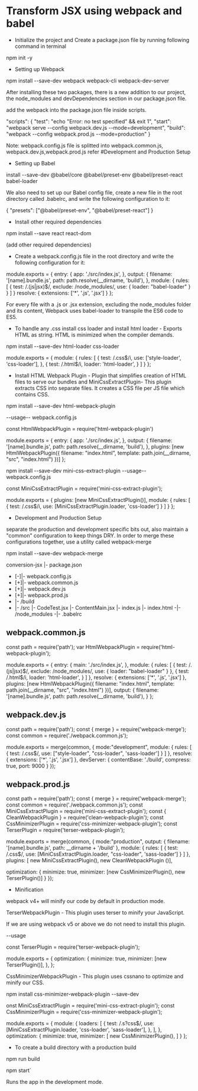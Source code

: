 # Transform JSX using webpack and babel

- Initialize the project and Create a package.json file by running following command in terminal

 npm init -y

- Setting up Webpack

 npm install --save-dev webpack webpack-cli webpack-dev-server

After installing these two packages, there is a new addition to our project, the node_modules and devDependencies section in our package.json file.

add the webpack  into the package.json file inside scripts.

"scripts": {
    "test": "echo \"Error: no test specified\" && exit 1",
    "start": "webpack serve  --config webpack.dev.js  --mode=development",
    "build": "webpack --config webpack.prod.js --mode=production"
}

 Note: webpack.config.js file is splitted into webpack.common.js, webpack.dev.js,webpack.prod.js refer #Development and Production Setup

- Setting up Babel

 install  --save-dev @babel/core @babel/preset-env @babel/preset-react babel-loader

We also need to set up our Babel config file, create a new file in the root directory called .babelrc, and write the following configuration to it:

{
    "presets": ["@babel/preset-env", "@babel/preset-react"]
  }


- Install other required dependencies

 npm install --save react react-dom   

(add other required dependencies)

- Create a webpack.config.js file in the root directory and write the following configuration for it:

module.exports = {
    entry: {
    app: './src/index.js',
  },
   output: {
  filename: '[name].bundle.js',
  path: path.resolve(__dirname, 'build'),
},
  module: {
    rules: [
      {
        test: /.(js|jsx)$/,
        exclude: /node_modules/,
        use: {
          loader: "babel-loader"
        }
      }
    ]
  }
   resolve: {
   extensions: ['*', '.js', '.jsx']
 }
};

 For every file with a .js or .jsx extension, excluding the node_modules folder and its content, Webpack uses babel-loader to transpile the ES6 code to ES5.

- To handle any .css  install css loader and  install html loader - Exports HTML as string. HTML is minimized when the compiler demands.  

 npm install --save-dev html-loader css-loader 

module.exports = {
  module: {
    rules: [
      {
        test: /\.css$/i,
        use: ['style-loader', 'css-loader'],
      },
       {
        test: /\.html$/i,
        loader: 'html-loader',
      }
    ]
  }
};

- Install HTML Webpack Plugin - Plugin that simplifies creation of HTML files to serve our bundles and MiniCssExtractPlugin- This plugin extracts CSS into separate files. It creates a CSS file per JS file which contains CSS. 

 npm install --save-dev html-webpack-plugin 

--usage--
webpack.config.js

const HtmlWebpackPlugin = require('html-webpack-plugin')

module.exports = {
    entry: {
    app: './src/index.js',
  },
   output: {
  filename: '[name].bundle.js',
  path: path.resolve(__dirname, 'build'),
},
   plugins: [new HtmlWebpackPlugin({
    filename: "index.html",
    template: path.join(__dirname, "src", "index.html")
 })]
};

 npm install --save-dev mini-css-extract-plugin
--usage--
webpack.config.js

const MiniCssExtractPlugin = require('mini-css-extract-plugin');

module.exports = {
  plugins: [new MiniCssExtractPlugin()],
  module: {
    rules: [
      {
        test: /\.css$/i,
        use: [MiniCssExtractPlugin.loader, 'css-loader']
      }
    ]
  }
};

- Development and Production Setup

separate the production and development specific bits out, also maintain a "common" configuration to keep things DRY. In order to merge these configurations together,  use a utility called webpack-merge

 npm install --save-dev webpack-merge

  conversion-jsx
  |- package.json
 - [-]|- webpack.config.js
 - [+]|- webpack.common.js
 - [+]|- webpack.dev.js
 - [+]|- webpack.prod.js
 - |- /build
 - |- /src
    |- CodeTest.jsx
    |- ContentMain.jsx
    |- index.js
    |- index.html
  -|- /node_modules
  -|- .babelrc


  webpack.common.js
-----------------------
  const path = require('path');
var HtmlWebpackPlugin = require('html-webpack-plugin');

module.exports = {
  entry: {
    main: './src/index.js',
  },
  module: {
    rules: [
      {
         test: /\.(js|jsx)$/,
         exclude: /node_modules/,
         use: {
           loader: "babel-loader"
         }
       },
      {
        test: /\.html$/i,
        loader: 'html-loader',
      }
    ]
  },
  resolve: {
   extensions: ['*', '.js', '.jsx']
 },
 plugins: [new HtmlWebpackPlugin({
  filename: "index.html",
  template: path.join(__dirname, "src", "index.html")
})],
 output: {
  filename: '[name].bundle.js',
  path: path.resolve(__dirname, 'build'),
}
};

 webpack.dev.js
-----------------
  const path = require('path');
const { merge } = require('webpack-merge');
const common = require('./webpack.common.js');


module.exports = merge(common, {
    mode:"development",
      module: {
        rules: [
          {
            test: /\.css$/,
            use: ["style-loader", "css-loader",  'sass-loader']
          }
        ]
      },
      resolve: {
        extensions: ['*', '.js', '.jsx']
      },
  devServer: {
   contentBase: './build',
   compress: true,
   port: 9000
 }
});

webpack.prod.js
------------------
const path = require('path');
const { merge } = require('webpack-merge');
const common = require('./webpack.common.js');
const MiniCssExtractPlugin = require('mini-css-extract-plugin');
const { CleanWebpackPlugin } = require('clean-webpack-plugin');
const CssMinimizerPlugin = require('css-minimizer-webpack-plugin');
const TerserPlugin = require('terser-webpack-plugin');

module.exports = merge(common,  {
  mode:"production",
  output: {
    filename: '[name].bundle.js',
    path: __dirname + '/build'
  },
  module: {
    rules: [
      {
        test: /\.css$/,
        use: [MiniCssExtractPlugin.loader, "css-loader",  'sass-loader']
      }
    ]
  },
  plugins: [ new MiniCssExtractPlugin(), new CleanWebpackPlugin ()],

 optimization: {
  minimize: true,
  minimizer: [new CssMinimizerPlugin(), new TerserPlugin()]
}
});

  
- Minification

webpack v4+ will minify our code by default in production mode.

TerserWebpackPlugin - This plugin uses terser to minify your JavaScript.

If we are using webpack v5 or above we do not need to install this plugin.

--usage

const TerserPlugin = require('terser-webpack-plugin');

module.exports = {
  optimization: {
    minimize: true,
    minimizer: [new TerserPlugin()],
  },
};

CssMinimizerWebpackPlugin - This plugin uses cssnano to optimize and minify our CSS.

 npm install css-minimizer-webpack-plugin --save-dev

onst MiniCssExtractPlugin = require('mini-css-extract-plugin');
const CssMinimizerPlugin = require('css-minimizer-webpack-plugin');

module.exports = {
  module: {
    loaders: [
      {
        test: /.s?css$/,
        use: [MiniCssExtractPlugin.loader, 'css-loader', 'sass-loader'],
      },
    ],
  },
  optimization: {
    minimize: true,
    minimizer: [
      new CssMinimizerPlugin(),
    ]
  }
};

- To create  a build directory with a production build 

 npm run build


 npm start`

Runs the app in the development mode.






